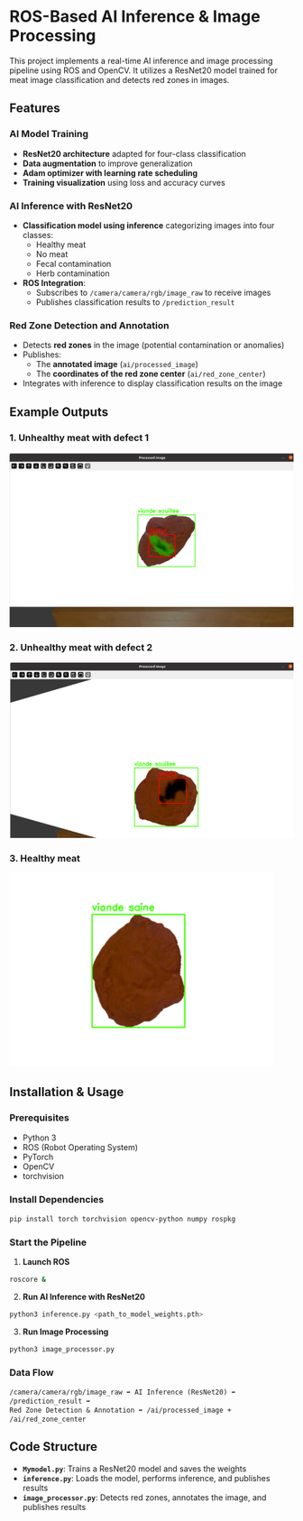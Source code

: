# ROS-Based AI Inference & Image Processing  

This project implements a real-time AI inference and image processing pipeline using ROS and OpenCV. It utilizes a ResNet20 model trained for meat image classification and detects red zones in images.  

## Features  
### AI Model Training  
- **ResNet20 architecture** adapted for four-class classification  
- **Data augmentation** to improve generalization  
- **Adam optimizer with learning rate scheduling**  
- **Training visualization** using loss and accuracy curves
  
### AI Inference with ResNet20  
- **Classification model using inference** categorizing images into four classes:  
  - Healthy meat  
  - No meat  
  - Fecal contamination  
  - Herb contamination  
- **ROS Integration**:  
  - Subscribes to `/camera/camera/rgb/image_raw` to receive images  
  - Publishes classification results to `/prediction_result`  

### Red Zone Detection and Annotation  
- Detects **red zones** in the image (potential contamination or anomalies)  
- Publishes:  
  - The **annotated image** (`ai/processed_image`)  
  - The **coordinates of the red zone center** (`ai/red_zone_center`)  
- Integrates with inference to display classification results on the image

## Example Outputs  

### 1. Unhealthy meat with defect 1   
![Unhealthy meat with defect 1](1.png)  

### 2. Unhealthy meat with defect 2
![Unhealthy meat with defect 2](2.png)  

### 3. Healthy meat 
![Healthy meat](3.png)  

## Installation & Usage  

### Prerequisites  
- Python 3  
- ROS (Robot Operating System)  
- PyTorch  
- OpenCV  
- torchvision  

### Install Dependencies  
```bash
pip install torch torchvision opencv-python numpy rospkg
```

### Start the Pipeline  

1. **Launch ROS**  
```bash
roscore &
```

2. **Run AI Inference with ResNet20**  
```bash
python3 inference.py <path_to_model_weights.pth>
```

3. **Run Image Processing**  
```bash
python3 image_processor.py
```

### Data Flow  
```
/camera/camera/rgb/image_raw ➡ AI Inference (ResNet20) ➡ /prediction_result ➡  
Red Zone Detection & Annotation ➡ /ai/processed_image + /ai/red_zone_center
```

## Code Structure  
- **`Mymodel.py`**: Trains a ResNet20 model and saves the weights
- **`inference.py`**: Loads the model, performs inference, and publishes results  
- **`image_processor.py`**: Detects red zones, annotates the image, and publishes results  




